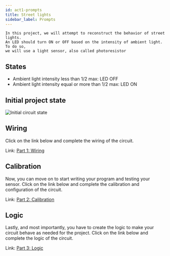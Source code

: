 ```yaml
---
id: act1-prompts
title: Street lights
sidebar_label: Prompts 
---
```


```text
In this project, we will attempt to reconstruct the behavior of street lights.
An LED should turn ON or OFF based on the intensity of ambient light. To do so, 
we will use a light sensor, also called photoresistor
```

## States

- Ambient light intensity less than 1/2 max: LED OFF
- Ambient light intensity equal or more than 1/2 max: LED ON

## Initial project state
![Initial circuit state](assets/img/act1/initial_state.png)

## Wiring
Click on the link below and complete the wiring of the circuit.

Link: <a href="https://www.tinkercad.com/things/0A74qBnKz17" target="_blank">Part 1: Wiring</a>

## Calibration
Now, you can move on to start writing your program and testing your sensor.
Click on the link below and complete the calibration and configuration of the circuit.

Link: <a href="https://www.tinkercad.com/things/aoUMgGKVSNX" target="_blank">Part 2: Calibration</a>

## Logic
Lastly, and most importantly, you have to create the logic to make your circuit behave as needed for the project. Click on the link below and complete the logic of the circuit.

Link: <a href="https://www.tinkercad.com/things/gxk64SbBrf3" target="_blank">Part 3: Logic</a>
